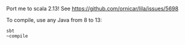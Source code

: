 Port me to scala 2.13! See https://github.com/ornicar/lila/issues/5698

To compile, use any Java from 8 to 13:
```
sbt
~compile
```

